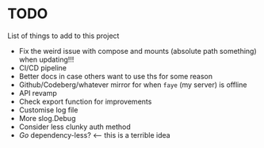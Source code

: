 # TODO
List of things to add to this project

* Fix the weird issue with compose and mounts (absolute path something) when updating!!!
* CI/CD pipeline
* Better docs in case others want to use ths for some reason
* Github/Codeberg/whatever mirror for when `faye` (my server) is offline
* API revamp
* Check export function for improvements
* Customise log file
* More slog.Debug
* Consider less clunky auth method
* *Go* dependency-less? <-- this is a terrible idea